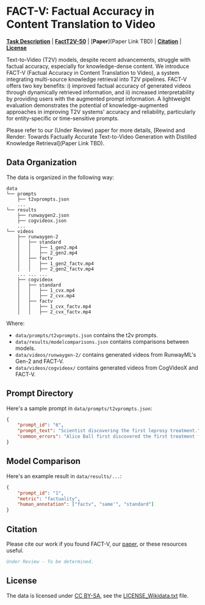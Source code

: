 # FACT-V: Factual Accuracy in Content Translation to Video

[**Task Description**](#task-description) |
[**FactT2V-50**](#wikikge-10) |
[**Paper**](Paper Link TBD) |
[**Citation**](#citation) |
[**License**](#license)

Text-to-Video (T2V) models, despite recent advancements, struggle with factual accuracy, especially for knowledge-dense content. We introduce FACT-V (Factual Accuracy in Content Translation to Video), a system integrating multi-source knowledge retrieval into T2V pipelines. FACT-V offers two key benefits: i) improved factual accuracy of generated videos through dynamically retrieved information, and ii) increased interpretability by providing users with the augmented prompt information. A lightweight evaluation demonstrates the potential of knowledge-augmented approaches in improving T2V systems' accuracy and reliability, particularly for entity-specific or time-sensitive prompts.

Please refer to our (Under Review) paper for more details, [Rewind and Render: Towards Factually Accurate Text-to-Video Generation with Distilled Knowledge Retrieval](Paper Link TBD). 

## Data Organization
The data is organized in the following way:

```
data
└── prompts
    ├── t2vprompts.json
    ... 
└── results
    ├── runwaygen2.json
    ├── cogvideox.json
    ... 
└── videos
    ├── runwaygen-2
    │   ├── standard
    │   │   ├── 1_gen2.mp4
    │   │   ├── 2_gen2.mp4
    │   ├── factv
    │   │   ├── 1_gen2_factv.mp4
    │   │   ├── 2_gen2_factv.mp4
    ... ... ...
    ├── cogvideox
    │   ├── standard
    │   │   ├── 1_cvx.mp4
    │   │   ├── 2_cvx.mp4
    │   ├── factv
    │   │   ├── 1_cvx_factv.mp4
    │   │   ├── 2_cvx_factv.mp4
```

Where:
* `data/prompts/t2vprompts.json` contains the t2v prompts.
* `data/results/modelcomparisons.json` contains comparisons between models. 
* `data/videos/runwaygen-2/` contains generated videos from RunwayML's Gen-2 and FACT-V.
* `data/videos/cogvideox/` contains generated videos from CogVideoX and FACT-V.

## Prompt Directory
Here's a sample prompt in `data/prompts/t2vprompts.json`:

```json
{
    "prompt_id": "6",
    "prompt_text": "Scientist discovering the first leprosy treatment.",
    "common_errors": "Alice Ball first discovered the first treatment for leprosy. She was a black female scientist."
}
```

## Model Comparison
Here's an example result in `data/results/...`:

```json
{
    "prompt_id": "1",
    "metric": "factuality",
    "human_annotation": ["factv", "same'", "standard"]
}
```

## Citation
Please cite our work if you found FACT-V, our [paper](), or these resources useful.

```bibtex
Under Review - To be determined.
```

## License
The data is licensed under [CC BY-SA](https://creativecommons.org/licenses/by-sa/4.0/deed.en), see the [LICENSE_Wikidata.txt](LICENSE_Wikidata.txt) file.
